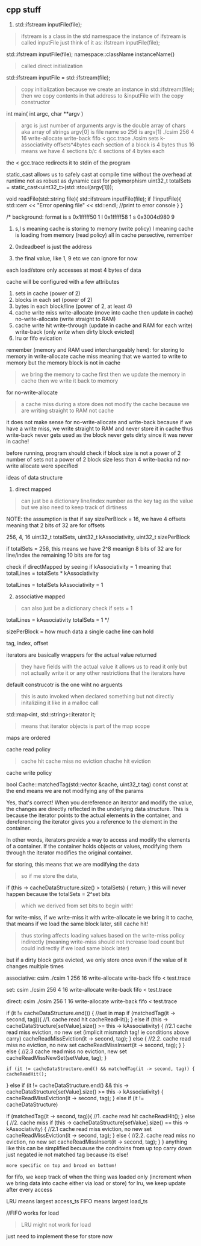 ## cpp stuff
1. std::ifstream inputFile(file);
> ifstream is a class in the std namespace
> the instance of ifstream is called inputFile
> just think of it as:
ifstream inputFile(file);

std::ifstream inputFile(file);
namespace::className instanceName()
> called direct initialization

std::ifstream inputFile = std::ifstream(file);
> copy initialization
> because we create an instance in std::ifstream(file);
> then we copy contents in that address to &inputFile with the copy constructor

int main( int argc, char **argv )
> argc is just number of arguments
> argv is the double array of chars aka array of strings
> argv[0] is file name
> so 256 is argv[1]
./csim 256 4 16 write-allocate write-back fifo < gcc.trace
./csim sets k-associativity offsets*4bytes
> each section of a block is 4 bytes
> thus 16 means we have 4 sections b/c 4 sections of 4 bytes each 

the < gcc.trace redirects it to stdin of the program

static_cast allows us to safely cast at compile time without the overhead at runtime 
not as robust as dynamic cast for polymorphism
uint32_t totalSets = static_cast<uint32_t>(std::stoul(argv[1]));


void readFile(std::string file){
  std::ifstream inputFile(file);
  if (!inputFile){
    std::cerr << "Error opening file" << std::endl; //print to error console
  }
}

/*
background:
format is 
s 0x1fffff50 1
l 0x1fffff58 1
s 0x3004d980 9

1. s,l 
s meaning cache is storing to memory (write policy)
l meaning cache is loading from memory (read policy)
all in cache persective, remember

2. 0xdeadbeef is just the address

3. the final value, like 1, 9 etc we can ignore for now

each load/store only accesses at most 4 bytes of data

cache will be configured with a few attributes
1. sets in cache (power of 2)
2. blocks in each set (power of 2)
3. bytes in each block/line (power of 2, at least 4)
4. cache write miss
write-allocate (move into cache then update in cache) 
no-write-allocate (write straight to RAM)
5. cache write hit
write-through (update in cache and RAM for each write)
write-back (only write when dirty block evicted)
6. lru or fifo evication

remember (memory and RAM used interchangeably here):
for storing to memory in write-allocate cache miss
meaning that we wanted to write to memory but the memory block is not in cache
> we bring the memory to cache first
> then we update the memory in cache
> then we write it back to memory

for no-write-allocate
> a cache miss during a store does not modify the cache because we are writing
straight to RAM not cache

it does not make sense for no-write-allocate and write-back because
if we have a write miss, we write straight to RAM and never store it in cache
thus write-back never gets used as the block never gets dirty since it was never in cache!

before running, program should check if
block size is not a power of 2
number of sets not a power of 2
block size less than 4
write-backa nd no-write allocate were specified

ideas of data structure
1. direct mapped
> can just be a dictionary
line/index number as the key
tag as the value
but we also need to keep track of dirtiness

NOTE: the assumption is that if say sizePerBlock = 16, we have 4 offsets
meaning that 2 bits of 32 are for offsets

256, 4, 16
uint32_t totalSets, uint32_t kAssociativity, uint32_t sizePerBlock

if totalSets = 256, this means we have 2^8 
meanign 8 bits of 32 are for line/index
the remaining 10 bits are for tag

check if directMapped by seeing if kAssociativity = 1
meaning that totalLines = totalSets * kAssociativity

totalLines = totalSets
kAssociativity = 1

2. associative mapped
> can also just be a dictionary
check if sets = 1

totalLines = kAssociativity
totalSets = 1
*/

sizePerBlock = how much data a single cache line can hold

tag, index, offset

iterators are basically wrappers for the actual value returned
> they have fields with the actual value 
> it allows us to read it only but not actually write it
> or any other restrictions that the iterators have

default construcotr is the one wiht no arguents
> this is auto invoked when declared something but not directly initaliziing it like in a malloc call

 std::map<int, std::string>::iterator it;
 > means that iterator objects is part of the map scope

 maps are ordered

cache read policy
> cache hit 
> cache miss no eviction
> chache hit eviction

cache write policy
> 

bool Cache::matchedTag(std::vector<CacheBlock> &cache, uint32_t tag) const
const at the end means we are not modifying any of the params

Yes, that's correct! When you dereference an iterator and modify the value, the changes are directly reflected in the underlying data structure. This is because the iterator points to the actual elements in the container, and dereferencing the iterator gives you a reference to the element in the container.

In other words, iterators provide a way to access and modify the elements of a container. If the container holds objects or values, modifying them through the iterator modifies the original container.

for storing, this means that we are modifying the data
> so if me store the data, 

if (this -> cacheDataStructure.size() > totalSets) {
    return; 
  }
this will never happen because the totalSets = 2^set bits
> which we derived from set bits to begin with!

for write-miss, if we write-miss it with write-allocate ie we bring it to cache, that means if we load the same block later, still cache hit!
> thus storing affects loading values based on the write-miss policy indirectly (meaning write-miss should not increase load count but could indirectly if we load same block later)

but if a dirty block gets evicted, we only store once even if the value of it changes multiple times

associative: csim
	./csim 1 256 16 write-allocate write-back fifo < test.trace

set: csim
	./csim 256 4 16 write-allocate write-back fifo < test.trace

direct: csim
	./csim 256 1 16 write-allocate write-back fifo < test.trace

  if (it != cacheDataStructure.end()) { //set in map
    if (matchedTag(it -> second, tag)){ //1. cache read hit
      cacheReadHit();
    } else if (this -> cacheDataStructure[setValue].size() >= this -> kAssociativity) { //2.1 cache read miss eviction, no new set (implicit mismatch tag! ie conditions above carry)
      cacheReadMissEviction(it -> second, tag);
    } else { //2.2. cache read miss no eviction, no new set
      cacheReadMissInsert(it -> second, tag);
    }
  } else { //2.3 cache read miss no eviction, new set
    cacheReadMissNewSet(setValue, tag);
  }

    if (it != cacheDataStructure.end() && matchedTag(it -> second, tag)) {
    cacheReadHit();
  } else if (it != cacheDataStructure.end() && this -> cacheDataStructure[setValue].size() >= this -> kAssociativity) {
    cacheReadMissEviction(it -> second, tag);
  } else if (it != cacheDataStructure)

 if (matchedTag(it -> second, tag)){ //1. cache read hit
      cacheReadHit();
    } else { //2. cache miss
      if (this -> cacheDataStructure[setValue].size() == this -> kAssociativity) { //2.1 cache read miss eviction, no new set
        cacheReadMissEviction(it -> second, tag);
      } 
      else { //2.2. cache read miss no eviction, no new set
        cacheReadMissInsert(it -> second, tag);
      }
    }
    anything like this can be simplified becuause the conditoins from up top carry down just negated ie not matched tag because its else!

    more specific on top and broad on bottom!

for fifo, we keep track of when the thing was loaded only (increment when we bring data into cache either via load or store)
for lru, we keep update after every access

LRU means largest access_ts
FIFO means largest load_ts

//FIFO works for load
> LRU might not work for load

just need to implement these for store now
